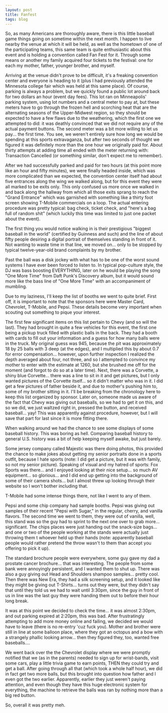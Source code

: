 ```yaml
---
layout: post
title: Fanfest
tags: blog
---
```


So, as many Americans are thoroughly aware, there is this little baseball game
things going on sometime within the next month. I happen to live nearby the
venue at which it will be held, as well as the hometown of one of the
participating teams, this same team is quite enthusiastic about this event and
is holding a convention called Fan Fest for it. Through some means or another my
family acquired four tickets to the festival: one for each my mother, father,
younger brother, and myself.

Arriving at the venue didn't prove to be difficult, it's a freaking convention
center and everyone is heading to it (plus I had previously attended the
Minnesota college fair which was held at this same place). Of course, parking is
always a problem, but we quickly found a public lot around back for two dollars
an hour (event day fees). This lot ran on Minneapolis' parking system, using lot
numbers and a central meter to pay at, but these meters have to go through the
frozen hell and scorching heat that are the alternating seasons of the
Upper-Midwest region, so they should be expected to have a few flaws due to the
weathering, which the first one we attempted to did: it was deathly convinced
that we did not require any of the actual payment buttons. The second meter was
a bit more willing to let us pay... the first time. You see, we weren't entirely
sure how long we would be spending at this sports extravaganza, but after two
seconds of thought we figured it was definitely more than the one hour we
originally paid for. About thirty attempts at adding time all ended with the
meter returning with: Transaction Cancelled (or something similar, don't expect
me to remember).

After we had successfully parked and paid for two hours (at this point more like
an hour and fifty minutes), we were finally headed inside, which was more
complicated than we expected, the convention center itself had about five
entrances along the wing we walked along, but for this event they were all
marked to be exits only. This only confused us more once we walked in and back
along the hallway from which all those exits sprang to reach the "Grand
Entrance" which was garnished with something like a thirty foot screen showing
T-Mobile commercials on a loop. The actual entering procedure was pretty
typical: bag check, ticket check, and "here's a bag full of random shit" (which
luckily this time was limited to just one packet about the event).

The first thing you would notice walking in is their prestigious "biggest
baseball in the world" (certified by Guinness and such) and the line of about
fifty people desiring a digital portrait of themselves standing in front of it.
Not wanting to waste time in that line, we moved on... only to be stopped by
typical twelve-year-old brand complaints by my brother.

Past the ball was a disk jockey with what has to be one of the worst sound
systems I have ever been forced to listen to. In typical pop-culture style, the
DJ was bass boosting EVERYTHING, later on he would be playing the song "One More
Time" from Daft Punk's Discovery album, but it would sound more like the bass
line of "One More Time" with an accompaniment of mumbling.

Due to my laziness, I'll keep the list of booths we went to quite brief. First
off, it is important to note that the sponsors here were Master Card, Chevrolet,
T-Mobile, and Pepsi. These details become very important when scouting out
something to pique your interest.

The first few significant items on this list pertain to Chevy (and so will the
last). They had brought in quite a few vehicles for this event, the first one
being a pickup truck filled with plastic balls in the back. They had a booth
with cards to fill out your information and a guess for how many balls were in
the truck. My original guess was 945, because the pit was approximately 18 by 25
balls with 3 deep (at the edges), and I multiplied this by about 0.7 for error
compensation... however, upon further inspection I realized the depth averaged
about four, not three, and so I attempted to convince my mother to enter with
the estimate at 1260, but she brushed me off for the moment (and forgot to do so
at a later time). Next, there was a Corvette, a shiny blue Corvette... there was
a line to sit in it and get pictures, but I only wanted pictures of the Corvette
itself... so it didn't matter who was in it. I did get a few pictures of father
beside it, and due to mother's pushing him to, some of my brother sitting in it.
I'll be breaking from the chronology here to keep this list organized by
sponsor. Later on, someone made us aware of the fact that Chevy was giving out
baseballs, so we had to get it on this, and so we did, we just waltzed right in,
pressed the button, and received baseball... yay! This was apparently against
procedure, however, but I will save that part for last since it is more fitting
there.

When walking around we had the chance to see some displays of some baseball
history. This was boring as hell. Comparing baseball history to general U.S.
history was a bit of help keeping myself awake, but just barely.

Some jersey company called Majestic was there doing photos, this provided the
chance to make jokes about getting my senior portraits done in a sports outfit,
because I hate sports (note: I did get a picture, but it was with family, so not
my senior picture). Speaking of visual and my hatred of sports: Fox Sports was
there... and I enjoyed looking at their nice setup... so much AV equipment... so
glorious... and I did end up getting into the background of some of their camera
shots... but I almost threw up looking through their website so I won't bother
including that.

T-Mobile had some intense things there, not like I went to any of them.

Pepsi and some chip company had sample booths. Pepsi was giving out samples of
their recent "Pepsi with Sugar," in the regular, cherry, and vanilla flavors.
The second time we went to them, they were out of vanilla, well, this stand was
so the guy had to sprint to the next one over to grab more... significant. The
chips places were just handing out the snack-size bags... and one or two of the
people working at the stands were actually just throwing them t whoever held up
their hands (note: apparently baseball people would rather pretend the throw
wasn't to them than accept you offering to pick it up).

The standard brochure people were everywhere, some guy gave my dad a prostate
cancer brochure... that was interesting. The people from some bank were
annoyingly persistent, and I wanted them to shut up. There was also a guy giving
out Head and Shoulders shampoo samples... pretty cool. Then there was New Era,
they had a silk screening setup, and it looked like they might be giving out
T-Shirts... turns out they were, but they didn't say that until they told us we
had to wait until 3:30pm, since the guy in front of us in line was the last guy
they were handing them out to before their hour long break.

It was at this point we decided to check the time... it was almost 2:30pm, and
out parking expired at 2:20pm, this was bad. After frustratingly attempting to
add more money online and failing, we decided we would have to leave (there is
no re-entry 'cuz fuck you). Mother and brother were still in line at some
balloon place, where they got an octopus and a bow with a strangely phallic
looking arrow... then they figured they, too, wanted free baseballs....

We went back over the the Chevrolet display where we were promptly notified that
we (as in the parents) needed to sign up for wrist-bands, visit some cars, play
a little trivia game to earn points, THEN they could try and get a ball. After
going through all that (which took a whole half hour), we did in fact get two
more balls, but this brought into question how father and I even got the two
earlier. Apparently, earlier they just weren't paying attention, and even though
they have this huge electronic system for everything, the machine to retrieve
the balls was ran by nothing more than a big red button.

So, overall it was pretty meh.
